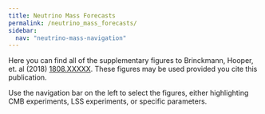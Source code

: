 ```yaml
---
title: Neutrino Mass Forecasts
permalink: /neutrino_mass_forecasts/
sidebar:
  nav: "neutrino-mass-navigation"
---
```

Here you can find all of the supplementary figures to Brinckmann, Hooper, et. al (2018) [1808.XXXXX](https://arxiv.org/abs/1808.XXXXX). These figures may be used provided you cite this publication.

Use the navigation bar on the left to select the figures, either highlighting CMB experiments, LSS experiments, or specific parameters.
